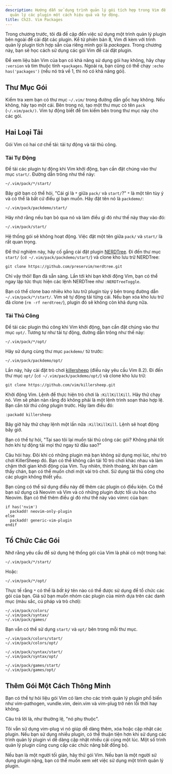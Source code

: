 ```yaml
---
description: Hướng dẫn sử dụng trình quản lý gói tích hợp trong Vim để cài đặt và
  quản lý các plugin một cách hiệu quả và tự động.
title: Ch23. Vim Packages
---
```


Trong chương trước, tôi đã đề cập đến việc sử dụng một trình quản lý plugin bên ngoài để cài đặt các plugin. Kể từ phiên bản 8, Vim đi kèm với trình quản lý plugin tích hợp sẵn của riêng mình gọi là *packages*. Trong chương này, bạn sẽ học cách sử dụng các gói Vim để cài đặt plugin.

Để xem liệu bản Vim của bạn có khả năng sử dụng gói hay không, hãy chạy `:version` và tìm thuộc tính `+packages`. Ngoài ra, bạn cũng có thể chạy `:echo has('packages')` (nếu nó trả về 1, thì nó có khả năng gói).

## Thư Mục Gói

Kiểm tra xem bạn có thư mục `~/.vim/` trong đường dẫn gốc hay không. Nếu không, hãy tạo một cái. Bên trong nó, tạo một thư mục có tên `pack` (`~/.vim/pack/)`. Vim tự động biết để tìm kiếm bên trong thư mục này cho các gói.

## Hai Loại Tải

Gói Vim có hai cơ chế tải: tải tự động và tải thủ công.

### Tải Tự Động

Để tải các plugin tự động khi Vim khởi động, bạn cần đặt chúng vào thư mục `start/`. Đường dẫn trông như thế này:

```shell
~/.vim/pack/*/start/
```

Bây giờ bạn có thể hỏi, "Cái gì là `*` giữa `pack/` và `start/`?" `*` là một tên tùy ý và có thể là bất cứ điều gì bạn muốn. Hãy đặt tên nó là `packdemo/`:

```shell
~/.vim/pack/packdemo/start/
```

Hãy nhớ rằng nếu bạn bỏ qua nó và làm điều gì đó như thế này thay vào đó:

```shell
~/.vim/pack/start/
```

Hệ thống gói sẽ không hoạt động. Việc đặt một tên giữa `pack/` và `start/` là rất quan trọng.

Để thử nghiệm này, hãy cố gắng cài đặt plugin [NERDTree](https://github.com/preservim/nerdtree). Đi đến thư mục `start/` (`cd ~/.vim/pack/packdemo/start/`) và clone kho lưu trữ NERDTree:

```shell
git clone https://github.com/preservim/nerdtree.git
```

Chỉ vậy thôi! Bạn đã sẵn sàng. Lần tới khi bạn khởi động Vim, bạn có thể ngay lập tức thực hiện các lệnh NERDTree như `:NERDTreeToggle`.

Bạn có thể clone bao nhiêu kho lưu trữ plugin tùy ý bên trong đường dẫn `~/.vim/pack/*/start/`. Vim sẽ tự động tải từng cái. Nếu bạn xóa kho lưu trữ đã clone (`rm -rf nerdtree/`), plugin đó sẽ không còn khả dụng nữa.

### Tải Thủ Công

Để tải các plugin thủ công khi Vim khởi động, bạn cần đặt chúng vào thư mục `opt/`. Tương tự như tải tự động, đường dẫn trông như thế này:

```shell
~/.vim/pack/*/opt/
```

Hãy sử dụng cùng thư mục `packdemo/` từ trước:

```shell
~/.vim/pack/packdemo/opt/
```

Lần này, hãy cài đặt trò chơi [killersheep](https://github.com/vim/killersheep) (điều này yêu cầu Vim 8.2). Đi đến thư mục `opt/` (`cd ~/.vim/pack/packdemo/opt/`) và clone kho lưu trữ:

```shell
git clone https://github.com/vim/killersheep.git
```

Khởi động Vim. Lệnh để thực hiện trò chơi là `:KillKillKill`. Hãy thử chạy nó. Vim sẽ phàn nàn rằng đó không phải là một lệnh trình soạn thảo hợp lệ. Bạn cần *tải thủ công* plugin trước. Hãy làm điều đó:

```shell
:packadd killersheep
```

Bây giờ hãy thử chạy lệnh một lần nữa `:KillKillKill`. Lệnh sẽ hoạt động bây giờ.

Bạn có thể tự hỏi, "Tại sao tôi lại muốn tải thủ công các gói? Không phải tốt hơn khi tự động tải mọi thứ ngay từ đầu sao?"

Câu hỏi hay. Đôi khi có những plugin mà bạn không sử dụng mọi lúc, như trò chơi KillerSheep đó. Bạn có thể không cần tải 10 trò chơi khác nhau và làm chậm thời gian khởi động của Vim. Tuy nhiên, thỉnh thoảng, khi bạn cảm thấy chán, bạn có thể muốn chơi một vài trò chơi. Sử dụng tải thủ công cho các plugin không thiết yếu.

Bạn cũng có thể sử dụng điều này để thêm các plugin có điều kiện. Có thể bạn sử dụng cả Neovim và Vim và có những plugin được tối ưu hóa cho Neovim. Bạn có thể thêm điều gì đó như thế này vào vimrc của bạn:

```shell
if has('nvim')
  packadd! neovim-only-plugin
else
  packadd! generic-vim-plugin
endif
```

## Tổ Chức Các Gói

Nhớ rằng yêu cầu để sử dụng hệ thống gói của Vim là phải có một trong hai:

```shell
~/.vim/pack/*/start/
```

Hoặc:

```shell
~/.vim/pack/*/opt/
```

Thực tế rằng `*` có thể là *bất kỳ* tên nào có thể được sử dụng để tổ chức các gói của bạn. Giả sử bạn muốn nhóm các plugin của mình dựa trên các danh mục (màu sắc, cú pháp và trò chơi):

```shell
~/.vim/pack/colors/
~/.vim/pack/syntax/
~/.vim/pack/games/
```

Bạn vẫn có thể sử dụng `start/` và `opt/` bên trong mỗi thư mục.

```shell
~/.vim/pack/colors/start/
~/.vim/pack/colors/opt/

~/.vim/pack/syntax/start/
~/.vim/pack/syntax/opt/

~/.vim/pack/games/start/
~/.vim/pack/games/opt/
```

## Thêm Gói Một Cách Thông Minh

Bạn có thể tự hỏi liệu gói Vim có làm cho các trình quản lý plugin phổ biến như vim-pathogen, vundle.vim, dein.vim và vim-plug trở nên lỗi thời hay không.

Câu trả lời là, như thường lệ, "nó phụ thuộc".

Tôi vẫn sử dụng vim-plug vì nó giúp dễ dàng thêm, xóa hoặc cập nhật các plugin. Nếu bạn sử dụng nhiều plugin, có thể thuận tiện hơn khi sử dụng các trình quản lý plugin vì dễ dàng cập nhật nhiều cái cùng một lúc. Một số trình quản lý plugin cũng cung cấp các chức năng bất đồng bộ.

Nếu bạn là một người tối giản, hãy thử gói Vim. Nếu bạn là một người sử dụng plugin nặng, bạn có thể muốn xem xét việc sử dụng một trình quản lý plugin.